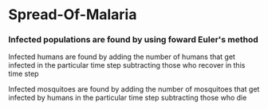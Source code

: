 # Spread-Of-Malaria

### Infected populations are found by using foward Euler's method ###

            
Infected humans are found by adding the number of humans that get infected
in the particular time step subtracting those who recover in this time step
            
            
Infected mosquitoes are found by adding the number of mosquitoes that get infected
by humans in the particular time step subtracting those who die
